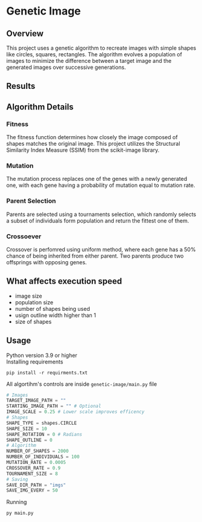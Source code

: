 # Genetic Image
## Overview
This project uses a genetic algorithm to recreate images with simple shapes like circles, squares, rectangles. The algorithm evolves a population of images to minimize the difference between a target image and the generated images over successive generations.
## Results
## Algorithm Details
### Fitness
The fitness function determines how closely the image composed of shapes matches the original image. This project utilizes the Structural Similarity Index Measure (SSIM) from the scikit-image library.
### Mutation
The mutation process replaces one of the genes with a newly generated one, with each gene having a probability of mutation equal to mutation rate.
### Parent Selection
Parents are selected using a tournaments selection, which randomly selects a subset of individuals form population and return the fittest one of them.
### Crossoever
Crossover is perfomred using uniform method, where each gene has a 50% chance of being inherited from either parent. Two parents produce two offsprings with opposing genes.
## What affects execution speed
- image size
- population size
- number of shapes being used
- usign outline width higher than 1
- size of shapes
## Usage
Python version 3.9 or higher\
Installing requirements
```
pip install -r requirments.txt
```
All algortihm's controls are inside ```genetic-image/main.py``` file
```python
# Images
TARGET_IMAGE_PATH = ""
STARTING_IMAGE_PATH = "" # Optional
IMAGE_SCALE = 0.25 # Lower scale improves efficency
# Shapes
SHAPE_TYPE = shapes.CIRCLE
SHAPE_SIZE = 10
SHAPE_ROTATION = 0 # Radians
SHAPE_OUTLINE = 0
# Algorithm
NUMBER_OF_SHAPES = 2000
NUMBER_OF_INDIVIDUALS = 100
MUTATION_RATE = 0.0005
CROSSOVER_RATE = 0.9
TOURNAMENT_SIZE = 8
# Saving
SAVE_DIR_PATH = "imgs"
SAVE_IMG_EVERY = 50
```
Running
```
py main.py
```
